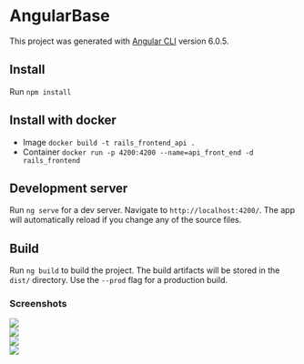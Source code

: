 # AngularBase

This project was generated with [Angular CLI](https://github.com/angular/angular-cli) version 6.0.5.

## Install

Run `npm install`

## Install with docker

- Image ```docker build -t rails_frontend_api .```
- Container ```docker run -p 4200:4200 --name=api_front_end -d rails_frontend```

## Development server

Run `ng serve` for a dev server. Navigate to `http://localhost:4200/`. The app will automatically reload if you change any of the source files.

## Build

Run `ng build` to build the project. The build artifacts will be stored in the `dist/` directory. Use the `--prod` flag for a production build.

### Screenshots

<img src="https://i.imgur.com/e05gtJn.png" />
<br>
<img src="https://i.imgur.com/jeuOJk8.png" />
<br>
<img src="https://i.imgur.com/2c4CoRO.png" />
<br>
<img src="https://i.imgur.com/7YQijEM.png" />
